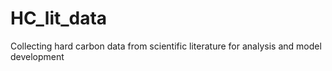 # HC_lit_data
Collecting hard carbon data from scientific literature for analysis and model development
